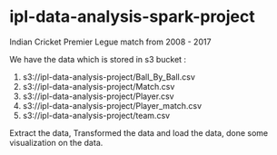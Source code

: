 # ipl-data-analysis-spark-project
Indian Cricket Premier Legue match from 2008 - 2017 

We have the data which is stored in s3 bucket : 
  1. s3://ipl-data-analysis-project/Ball_By_Ball.csv
  2. s3://ipl-data-analysis-project/Match.csv
  3. s3://ipl-data-analysis-project/Player.csv
  4. s3://ipl-data-analysis-project/Player_match.csv
  5. s3://ipl-data-analysis-project/team.csv

Extract the data, Transformed the data and load the data, done some visualization on the data.
